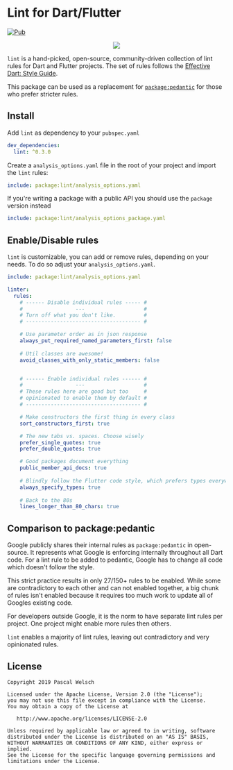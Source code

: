 # Lint for Dart/Flutter


[![Pub](https://img.shields.io/pub/v/lint.svg)](https://pub.dartlang.org/packages/lint)

<p align="center">
  <img src="https://user-images.githubusercontent.com/1096485/66208760-2b83b900-e6b6-11e9-8b1a-4eeaccc5125d.png">
</p>

`lint` is a hand-picked, open-source, community-driven collection of lint rules for Dart and Flutter projects.
The set of rules follows the [Effective Dart: Style Guide](https://dart.dev/guides/language/effective-dart/style).

This package can be used as a replacement for [`package:pedantic`](https://github.com/dart-lang/pedantic) for those who prefer stricter rules.

## Install

Add `lint` as dependency to your `pubspec.yaml`
```yaml
dev_dependencies:
  lint: ^0.3.0
```

Create a `analysis_options.yaml` file in the root of your project and import the `lint` rules:

```yaml
include: package:lint/analysis_options.yaml
```

If you're writing a package with a public API you should use the `package` version instead
```yaml
include: package:lint/analysis_options_package.yaml
```

## Enable/Disable rules

`lint` is customizable, you can add or remove rules, depending on your needs. 
To do so adjust your `analysis_options.yaml`.

```yaml
include: package:lint/analysis_options.yaml

linter:
  rules:
    # ------ Disable individual rules ----- #
    #                 ---                   #
    # Turn off what you don't like.         #
    # ------------------------------------- #

    # Use parameter order as in json response
    always_put_required_named_parameters_first: false
    
    # Util classes are awesome!
    avoid_classes_with_only_static_members: false


    # ------ Enable individual rules ------ #
    #                 ---                   #
    # These rules here are good but too     #
    # opinionated to enable them by default #
    # ------------------------------------- #

    # Make constructors the first thing in every class
    sort_constructors_first: true

    # The new tabs vs. spaces. Choose wisely
    prefer_single_quotes: true
    prefer_double_quotes: true

    # Good packages document everything
    public_member_api_docs: true
    
    # Blindly follow the Flutter code style, which prefers types everywhere
    always_specify_types: true
  
    # Back to the 80s
    lines_longer_than_80_chars: true
```

## Comparison to package:pedantic

Google publicly shares their internal rules as `package:pedantic` in open-source.
It represents what Google is enforcing internally throughout all Dart code.
For a lint rule to be added to pedantic, Google has to change all code which doesn't follow the style.

This strict practice results in only 27/150+ rules to be enabled.
While some are contradictory to each other and can not enabled together, a big chunk of rules isn't enabled because it requires too much work to update all of Googles existing code.

For developers outside Google, it is the norm to have separate lint rules per project.
One project might enable more rules then others.

`lint` enables a majority of lint rules, leaving out contradictory and very opinionated rules.

 
## License

```
Copyright 2019 Pascal Welsch

Licensed under the Apache License, Version 2.0 (the "License");
you may not use this file except in compliance with the License.
You may obtain a copy of the License at

   http://www.apache.org/licenses/LICENSE-2.0

Unless required by applicable law or agreed to in writing, software
distributed under the License is distributed on an "AS IS" BASIS,
WITHOUT WARRANTIES OR CONDITIONS OF ANY KIND, either express or implied.
See the License for the specific language governing permissions and
limitations under the License.
```